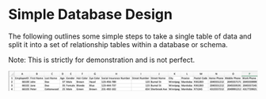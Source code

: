 # Simple Database Design

The following outlines some simple steps to take a single table of data and split it into a set of relationship tables within a database or schema. 

Note: This is strictly for demonstration and is not perfect. 

![Unstructured Data Set](https://raw.githubusercontent.com/rydevops/SimpleORM/master/Sample%20Data%20Set.png)
